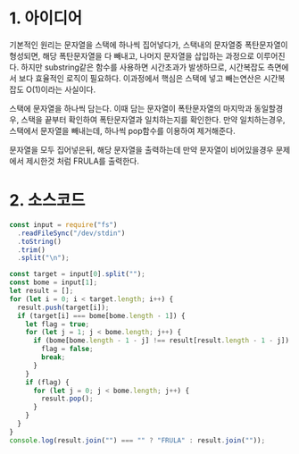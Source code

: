# 1. 아이디어

기본적인 원리는 문자열을 스택에 하나씩 집어넣다가, 스택내의 문자열중 폭탄문자열이 형성되면, 해당 폭탄문자열을 다 빼내고, 나머지 문자열을 삽입하는 과정으로 이루어진다. 하지만 substring같은 함수를 사용하면 시간초과가 발생하므로, 시간복잡도 측면에서 보다 효율적인 로직이 필요하다. 이과정에서 핵심은 스택에 넣고 빼는연산은 시간복잡도 O(1)이라는 사실이다.

스택에 문자열을 하나씩 담는다. 이때 담는 문자열이 폭탄문자열의 마지막과 동일할경우, 스택을 끝부터 확인하여 폭탄문자열과 일치하는지를 확인한다. 만약 일치하는경우, 스택에서 문자열을 빼내는데, 하나씩 pop함수를 이용하여 제거해준다.

문자열을 모두 집어넣은뒤, 해당 문자열을 출력하는데 만약 문자열이 비어있을경우 문제에서 제시한것 처럼 FRULA를 출력한다.

# 2. 소스코드

```javascript
const input = require("fs")
  .readFileSync("/dev/stdin")
  .toString()
  .trim()
  .split("\n");

const target = input[0].split("");
const bome = input[1];
let result = [];
for (let i = 0; i < target.length; i++) {
  result.push(target[i]);
  if (target[i] === bome[bome.length - 1]) {
    let flag = true;
    for (let j = 1; j < bome.length; j++) {
      if (bome[bome.length - 1 - j] !== result[result.length - 1 - j]) {
        flag = false;
        break;
      }
    }
    if (flag) {
      for (let j = 0; j < bome.length; j++) {
        result.pop();
      }
    }
  }
}
console.log(result.join("") === "" ? "FRULA" : result.join(""));
```
